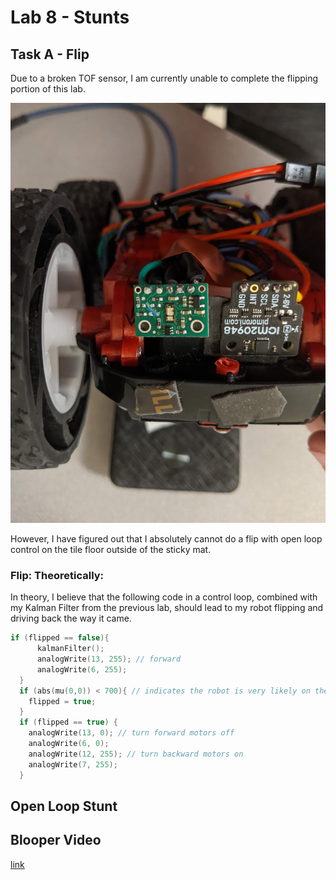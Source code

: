 # Lab 8 - Stunts
## Task A - Flip
Due to a broken TOF sensor, I am currently unable to complete the flipping portion of this lab.

![icri](../images/brokentof.jpg)

However, I have figured out that I absolutely cannot do a flip with open loop control on the tile floor outside of the sticky mat.

### Flip: Theoretically:
In theory, I believe that the following code in a control loop, combined with my Kalman Filter from the previous lab, should lead to my robot flipping and driving back the way it came.
```cpp
if (flipped == false){
      kalmanFilter();
      analogWrite(13, 255); // forward
      analogWrite(6, 255);
  }
  if (abs(mu(0,0)) < 700){ // indicates the robot is very likely on the sticky mat
    flipped = true;
  }
  if (flipped == true) {
    analogWrite(13, 0); // turn forward motors off
    analogWrite(6, 0);
    analogWrite(12, 255); // turn backward motors on
    analogWrite(7, 255);
  }
```
## Open Loop Stunt

## Blooper Video
[link](https://photos.app.goo.gl/GfRHqqUpcPGycWCg7)